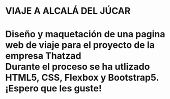 <h1>VIAJE A ALCALÁ DEL JÚCAR<h1>
Diseño y maquetación de una pagina web de viaje para el proyecto de la empresa Thatzad
<br>
Durante el proceso se ha utlizado HTML5, CSS, Flexbox y Bootstrap5.
¡Espero que les guste!
